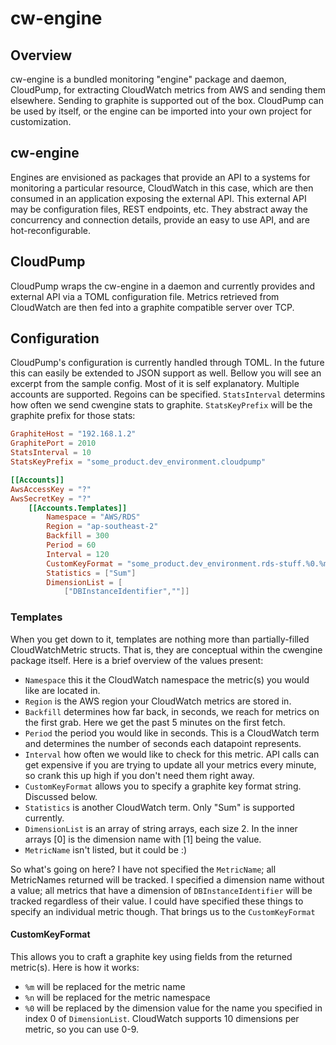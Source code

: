# cw-engine


## Overview
cw-engine is a bundled monitoring "engine" package and daemon, CloudPump, for extracting CloudWatch metrics from AWS and sending them elsewhere. Sending to graphite is supported out of the box.  CloudPump can be used by itself, or the engine can be imported into your own project for customization.

## cw-engine
Engines are envisioned as packages that provide an API to a systems for monitoring a particular resource, CloudWatch in this case, which are then consumed in an application exposing the external API.  This external API may be configuration files, REST endpoints, etc.  They abstract away the concurrency and connection details, provide an easy to use API, and are hot-reconfigurable.

## CloudPump
CloudPump wraps the cw-engine in a daemon and currently provides and external API via a TOML configuration file.  Metrics retrieved from CloudWatch are then fed into a graphite compatible server over TCP.

## Configuration
CloudPump's configuration is currently handled through TOML.  In the future this can easily be extended to JSON support as well.  Bellow you will see an excerpt from the sample config.  Most of it is self explanatory.  Multiple accounts are supported.  Regoins can be specified.  `StatsInterval` determins how often we send cwengine stats to graphite.  `StatsKeyPrefix` will be the graphite prefix for those stats:
``` toml
GraphiteHost = "192.168.1.2"
GraphitePort = 2010
StatsInterval = 10
StatsKeyPrefix = "some_product.dev_environment.cloudpump"

[[Accounts]]
AwsAccessKey = "?"
AwsSecretKey = "?"
	[[Accounts.Templates]]
		Namespace = "AWS/RDS"
		Region = "ap-southeast-2"
		Backfill = 300
		Period = 60
		Interval = 120
		CustomKeyFormat = "some_product.dev_environment.rds-stuff.%0.%m"
		Statistics = ["Sum"]
		DimensionList = [
			["DBInstanceIdentifier",""]]
```

### Templates
When you get down to it, templates are nothing more than partially-filled CloudWatchMetric structs.  That is, they are conceptual within the cwengine package itself.  Here is a brief overview of the values present:
* `Namespace` this it the CloudWatch namespace the metric(s) you would like are located in.
* `Region` is the AWS region your CloudWatch metrics are stored in.
* `Backfill` determines how far back, in seconds, we reach for metrics on the first grab.  Here we get the past 5 minutes on the first fetch.
* `Period` the period you would like in seconds.  This is a CloudWatch term and determines the number of seconds each datapoint represents.
* `Interval` how often we would like to check for this metric.  API calls can get expensive if you are trying to update all your metrics every minute, so crank this up high if you don't need them right away.
* `CustomKeyFormat` allows you to specify a graphite key format string.  Discussed below.
* `Statistics` is another CloudWatch term.  Only "Sum" is supported currently.
* `DimensionList` is an array of string arrays, each size 2.  In the inner arrays [0] is the dimension name with [1] being the value.
* `MetricName` isn't listed, but it could be :)

So what's going on here?  I have not specified the `MetricName`; all MetricNames returned will be tracked.  I specified a dimension name without a value; all metrics that have a dimension of `DBInstanceIdentifier` will be tracked regardless of their value.  I could have specified these things to specify an individual metric though.  That brings us to the `CustomKeyFormat`

#### CustomKeyFormat
This allows you to craft a graphite key using fields from the returned metric(s).  Here is how it works:
* `%m` will be replaced for the metric name
* `%n` will be replaced for the metric namespace
* `%0` will be replaced by the dimension value for the name you specified in index 0 of `DimensionList`.  CloudWatch supports 10 dimensions per metric, so you can use 0-9.
